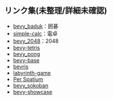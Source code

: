 ## リンク集(未整理/詳細未確認)
- [bevy_baduk](https://github.com/mcpar-land/bevy_baduk)：囲碁
- [simple-calc](https://github.com/PravinKumar95/simple-calc)：電卓
- [bevy_2048](https://github.com/MeirKlemp/bevy_2048)：2048
- [bevy-tetris](https://github.com/8bit-pudding/bevy-tetris)
- [bevy_pong](https://github.com/SuperiorJT/bevy_pong)
- [bevy-base](https://github.com/will-hart/bevy-base)
- [bevris](https://github.com/sim82/bevris)
- [labyrinth-game](https://github.com/insrcd/labyrinth-game)
- [Per Spatium](https://gitlab.com/BottledByte/per-spatium)
- [bevy_sokoban](https://github.com/ropewalker/bevy_sokoban)
- [bevy-showcase](https://github.com/Bobox214/bevy-showcase)
